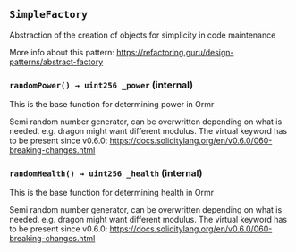 ## `SimpleFactory`

Abstraction of the creation of objects for simplicity in code maintenance


More info about this pattern: https://refactoring.guru/design-patterns/abstract-factory


### `randomPower() → uint256 _power` (internal)

This is the base function for determining power in Ormr


Semi random number generator, can be overwritten depending on what is needed. e.g. dragon might want different modulus.
The virtual keyword has to be present since v0.6.0: https://docs.soliditylang.org/en/v0.6.0/060-breaking-changes.html


### `randomHealth() → uint256 _health` (internal)

This is the base function for determining health in Ormr


Semi random number generator, can be overwritten depending on what is needed. e.g. dragon might want different modulus.
The virtual keyword has to be present since v0.6.0: https://docs.soliditylang.org/en/v0.6.0/060-breaking-changes.html



